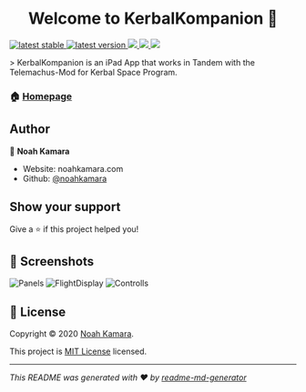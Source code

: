 <h1 align="center">Welcome to KerbalKompanion 👋</h1>
<p>
  <a href="https://github.com/noahkamara/KerbalKompanion/releases/latest">
    <img alt="latest stable" src="https://img.shields.io/github/v/release/noahkamara/KerbalKompanion?label=stable">
  </a>
  <a href="https://github.com/noahkamara/KerbalKompanion/releases/latest">
    <img alt="latest version" src="https://img.shields.io/github/v/release/noahkamara/KerbalKompanion?include_prereleases&label=pre">
  </a>
  <a href="https://github.com/noahkamara/KerbalKompanion/master/LICENSE">
    <img src="https://img.shields.io/github/license/noahkamara/KerbalKompanion" />
  </a>
  <a href="https://github.com/noahkamara/TelemachusKit/releases/latest">
    <img src="https://img.shields.io/badge/TelemachusKit-v1.0.0-green" />
  </a>
  <a href="https://github.com/TeleIO/Telemachus-1/releases/tag/v1.7.0-reborn-gyrfalcon">
    <img src="https://img.shields.io/badge/Telemachus-v1.7.0--reborn--gyrfalcon-brightgreen" />
  </a>
</p>
> KerbalKompanion is an iPad App that works in Tandem with the Telemachus-Mod for Kerbal Space Program.

### 🏠 [Homepage](https://noahkamara.github.io/KerbalKompanion/)

## Author

👤 **Noah Kamara**

* Website: noahkamara.com
* Github: [@noahkamara](https://github.com/noahkamara)

## Show your support

Give a ⭐️ if this project helped you!


## 📸 Screenshots

![Panels](https://github.com/KerbalKompanion/TelemachusKit/blob/master/Screenshots/Panels/mixed.png)
![FlightDisplay](https://github.com/KerbalKompanion/TelemachusKit/blob/master/Screenshots/Controlls/mixed.png)
![Controlls](https://github.com/KerbalKompanion/TelemachusKit/blob/master/Screenshots/FlightDisplay/mixed.png)


## 📝 License

Copyright © 2020 [Noah Kamara](https://github.com/noahkamara).

This project is [MIT License](https://raw.githubusercontent.com/noahkamara/KerbalKompanion/master/LICENSE) licensed.

***
_This README was generated with ❤️ by [readme-md-generator](https://github.com/kefranabg/readme-md-generator)_
